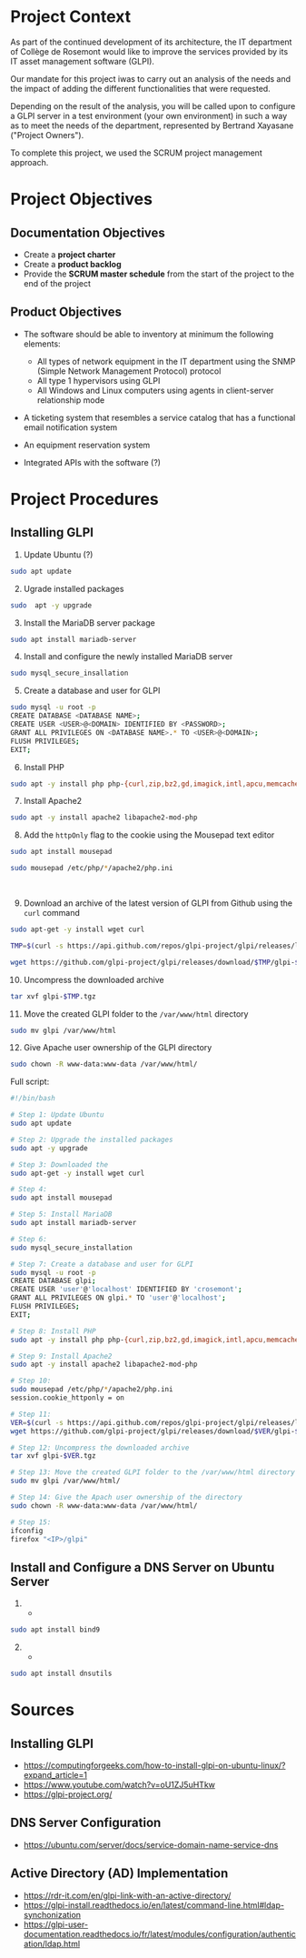 # Project Context

As part of the continued development of its architecture, the IT department of Collège de Rosemont would like to improve the services provided by its IT asset management software (GLPI).

Our mandate for this project iwas to carry out an analysis of the needs and the impact of adding the different functionalities that were requested.

Depending on the result of the analysis, you will be called upon to configure a GLPI server in a test environment (your own environment) in such a way as to meet the needs of the department, represented by Bertrand Xayasane ("Project Owners").

To complete this project, we used the SCRUM project management approach.

# Project Objectives

## Documentation Objectives

- Create a **project charter**
- Create a **product backlog**
- Provide the **SCRUM master schedule** from the start of the project to the end of the project

## Product Objectives

- The software should be able to inventory at minimum the following elements:
  -  All types of network equipment in the IT department using the SNMP (Simple Network Management Protocol) protocol
  -  All type 1 hypervisors using GLPI
  -  All Windows and Linux computers using agents in client-server relationship mode
 
- A ticketing system that resembles a service catalog that has a functional email notification system

- An equipment reservation system

- Integrated APIs with the software (?)

# Project Procedures

## Installing GLPI

1. Update Ubuntu (?)
```Bash
sudo apt update
```

2. Ugrade installed packages
```Bash
sudo  apt -y upgrade
```

3. Install the MariaDB server package
```Bash
sudo apt install mariadb-server
```

4. Install and configure the newly installed MariaDB server
```Bash
sudo mysql_secure_insallation
```

5. Create a database and user for GLPI
```Bash
sudo mysql -u root -p
CREATE DATABASE <DATABASE NAME>;
CREATE USER <USER>@<DOMAIN> IDENTIFIED BY <PASSWORD>;
GRANT ALL PRIVILEGES ON <DATABASE NAME>.* TO <USER>@<DOMAIN>;
FLUSH PRIVILEGES;
EXIT;
```

6. Install PHP
```Bash
sudo apt -y install php php-{curl,zip,bz2,gd,imagick,intl,apcu,memcache,imap,mysql,cas,ldap,tidy,pear,xmlrpc,pspell,mbstring,json,iconv,xml,gd,xsl}
```

7. Install Apache2
```Bash
sudo apt -y install apache2 libapache2-mod-php
```

8. Add the `httpOnly` flag to the cookie using the Mousepad text editor
```Bash
sudo apt install mousepad
```
```Bash
sudo mousepad /etc/php/*/apache2/php.ini
```
![]()
![]()

9. Download an archive of the latest version of GLPI from Github using the `curl` command
```Bash
sudo apt-get -y install wget curl
```
```Bash
TMP=$(curl -s https://api.github.com/repos/glpi-project/glpi/releases/latest|grep tag_name|cut -d '"' -f 4)
```
```Bash
wget https://github.com/glpi-project/glpi/releases/download/$TMP/glpi-$TMP.tgz
```

10. Uncompress the downloaded archive
```Bash
tar xvf glpi-$TMP.tgz
```

11. Move the created GLPI folder to the `/var/www/html` directory
```Bash
sudo mv glpi /var/www/html
```

12. Give Apache user ownership of the GLPI directory
```Bash
sudo chown -R www-data:www-data /var/www/html/
```

Full script:
```Bash
#!/bin/bash

# Step 1: Update Ubuntu 
sudo apt update

# Step 2: Upgrade the installed packages 
sudo apt -y upgrade

# Step 3: Downloaded the 
sudo apt-get -y install wget curl

# Step 4:
sudo apt install mousepad

# Step 5: Install MariaDB  
sudo apt install mariadb-server

# Step 6:
sudo mysql_secure_installation

# Step 7: Create a database and user for GLPI
sudo mysql -u root -p
CREATE DATABASE glpi;
CREATE USER 'user'@'localhost' IDENTIFIED BY 'crosemont';
GRANT ALL PRIVILEGES ON glpi.* TO 'user'@'localhost';
FLUSH PRIVILEGES;
EXIT;

# Step 8: Install PHP 
sudo apt -y install php php-{curl,zip,bz2,gd,imagick,intl,apcu,memcache,imap,mysql,cas,ldap,tidy,pear,xmlrpc,pspell,mbstring,json,iconv,xml,gd,xsl}

# Step 9: Install Apache2
sudo apt -y install apache2 libapache2-mod-php

# Step 10:
sudo mousepad /etc/php/*/apache2/php.ini
session.cookie_httponly = on

# Step 11: 
VER=$(curl -s https://api.github.com/repos/glpi-project/glpi/releases/latest|grep tag_name|cut -d '"' -f 4)
wget https://github.com/glpi-project/glpi/releases/download/$VER/glpi-$VER.tgz

# Step 12: Uncompress the downloaded archive
tar xvf glpi-$VER.tgz

# Step 13: Move the created GLPI folder to the /var/www/html directory
sudo mv glpi /var/www/html/

# Step 14: Give the Apach user ownership of the directory
sudo chown -R www-data:www-data /var/www/html/

# Step 15: 
ifconfig
firefox "<IP>/glpi"
```

## Install and Configure a DNS Server on Ubuntu Server

1. -
```Bash
sudo apt install bind9
```

2. -
```Bash
sudo apt install dnsutils
```

# Sources

## Installing GLPI

- https://computingforgeeks.com/how-to-install-glpi-on-ubuntu-linux/?expand_article=1
- https://www.youtube.com/watch?v=oU1ZJ5uHTkw
- https://glpi-project.org/

## DNS Server Configuration

- https://ubuntu.com/server/docs/service-domain-name-service-dns

## Active Directory (AD) Implementation

- https://rdr-it.com/en/glpi-link-with-an-active-directory/
- https://glpi-install.readthedocs.io/en/latest/command-line.html#ldap-synchonization
- https://glpi-user-documentation.readthedocs.io/fr/latest/modules/configuration/authentication/ldap.html
